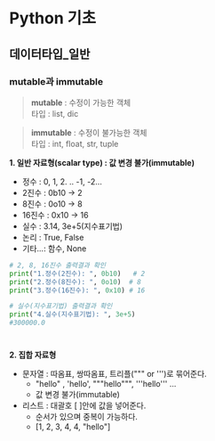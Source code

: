 # Python 기초

## 데이터타입_일반
### mutable과 immutable
> **mutable** : 수정이 가능한 객체  
> 타입 : list, dic

> **immutable** : 수정이 불가능한 객체  
> 타입 : int, float, str, tuple

**1. 일반 자료형(scalar type) : 값 변경 불가(immutable)**
- 정수 : 0, 1, 2. .. -1, -2...
- 2진수 : 0b10 -> 2
- 8진수 : 0o10 -> 8
- 16진수 : 0x10 -> 16
- 실수 : 3.14, 3e+5(지수표기법)
- 논리 : True, False
- 기타...: 함수, None  
```python
# 2, 8, 16진수 출력결과 확인
print("1.정수(2진수): ", 0b10)   # 2
print("2.정수(8진수): ", 0o10)  # 8
print("3.정수(16진수): ", 0x10) # 16

# 실수(지수표기법) 출력결과 확인
print("4.실수(지수표기법): ", 3e+5)
#300000.0
```
# 

**2. 집합 자료형**
- 문자열 : 따옴표, 쌍따옴표, 트리플(""" or ''')로 묶어준다.
    - "hello" , 'hello', """hello""", '''hello''' ...
    - 값 변경 불가(immutable)
- 리스트 :  대괄호 [ ]안에 값을 넣어준다.
    - 순서가 있으며 중복이 가능하다.
    - [1, 2, 3, 4, 4, "hello"]
